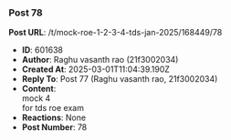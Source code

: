 ### Post 78
**Post URL**: /t/mock-roe-1-2-3-4-tds-jan-2025/168449/78
- **ID**: 601638
- **Author**: Raghu vasanth rao (21f3002034)
- **Created At**: 2025-03-01T11:04:39.190Z
- **Reply To**: Post 77 (Raghu vasanth rao, 21f3002034)
- **Content**:  
  mock 4<br>
for tds roe exam
- **Reactions**: None
- **Post Number**: 78

